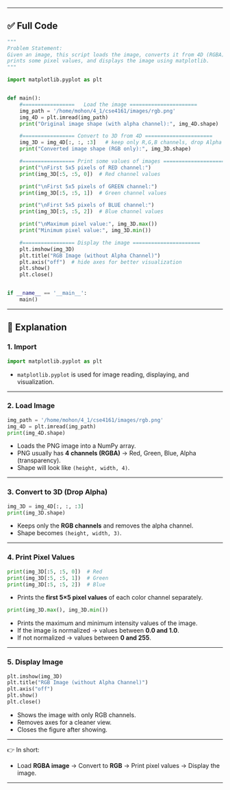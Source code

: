 
---

## ✅ Full Code

```python
"""
Problem Statement:
Given an image, this script loads the image, converts it from 4D (RGBA) to 3D (RGB),
prints some pixel values, and displays the image using matplotlib.
"""

import matplotlib.pyplot as plt


def main():
    #=================   Load the image ======================
    img_path = '/home/mohon/4_1/cse4161/images/rgb.png'
    img_4D = plt.imread(img_path)
    print("Original image shape (with alpha channel):", img_4D.shape)

    #================= Convert to 3D from 4D ======================
    img_3D = img_4D[:, :, :3]   # keep only R,G,B channels, drop Alpha
    print("Converted image shape (RGB only):", img_3D.shape)

    #================= Print some values of images ======================
    print("\nFirst 5x5 pixels of RED channel:")
    print(img_3D[:5, :5, 0])  # Red channel values

    print("\nFirst 5x5 pixels of GREEN channel:")
    print(img_3D[:5, :5, 1])  # Green channel values

    print("\nFirst 5x5 pixels of BLUE channel:")
    print(img_3D[:5, :5, 2])  # Blue channel values

    print("\nMaximum pixel value:", img_3D.max())
    print("Minimum pixel value:", img_3D.min())

    #================= Display the image ======================
    plt.imshow(img_3D)
    plt.title("RGB Image (without Alpha Channel)")
    plt.axis("off")  # hide axes for better visualization
    plt.show()
    plt.close()


if __name__ == '__main__':
    main()
```

---

## 📝 Explanation

### 1. Import

```python
import matplotlib.pyplot as plt
```

* `matplotlib.pyplot` is used for image reading, displaying, and visualization.

---

### 2. Load Image

```python
img_path = '/home/mohon/4_1/cse4161/images/rgb.png'
img_4D = plt.imread(img_path)
print(img_4D.shape)
```

* Loads the PNG image into a NumPy array.
* PNG usually has **4 channels (RGBA)** → Red, Green, Blue, Alpha (transparency).
* Shape will look like `(height, width, 4)`.

---

### 3. Convert to 3D (Drop Alpha)

```python
img_3D = img_4D[:, :, :3]
print(img_3D.shape)
```

* Keeps only the **RGB channels** and removes the alpha channel.
* Shape becomes `(height, width, 3)`.

---

### 4. Print Pixel Values

```python
print(img_3D[:5, :5, 0])  # Red
print(img_3D[:5, :5, 1])  # Green
print(img_3D[:5, :5, 2])  # Blue
```

* Prints the **first 5×5 pixel values** of each color channel separately.

```python
print(img_3D.max(), img_3D.min())
```

* Prints the maximum and minimum intensity values of the image.
* If the image is normalized → values between **0.0 and 1.0**.
* If not normalized → values between **0 and 255**.

---

### 5. Display Image

```python
plt.imshow(img_3D)
plt.title("RGB Image (without Alpha Channel)")
plt.axis("off")
plt.show()
plt.close()
```

* Shows the image with only RGB channels.
* Removes axes for a cleaner view.
* Closes the figure after showing.

---

👉 In short:

* Load **RGBA image** → Convert to **RGB** → Print pixel values → Display the image.

---


